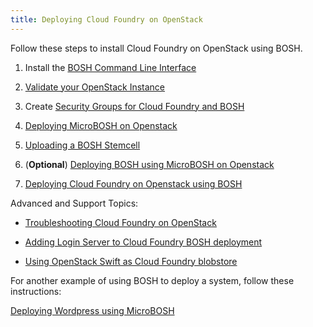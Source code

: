 ```yaml
---
title: Deploying Cloud Foundry on OpenStack
---
```


Follow these steps to install Cloud Foundry on OpenStack using BOSH.

1. Install the [BOSH Command Line Interface](/bosh/bosh-cli.html)

1. [Validate your OpenStack Instance](validate_openstack.html)

1. Create [Security Groups for Cloud Foundry and BOSH](../common/security_groups.html)

1. [Deploying MicroBOSH on Openstack](deploying_microbosh.html)

1. [Uploading a BOSH Stemcell](uploading_bosh_stemcell.html)

1. (**Optional**) [Deploying BOSH using MicroBOSH on Openstack](deploying_bosh.html)

1. [Deploying Cloud Foundry on Openstack using BOSH](install_cf_openstack.html)

Advanced and Support Topics:

* [Troubleshooting Cloud Foundry on OpenStack](troubleshooting.html)

* [Adding Login Server to Cloud Foundry BOSH deployment](../common/login-server.html)

* [Using OpenStack Swift as Cloud Foundry blobstore](using_swift_blobstore.html)

For another example of using BOSH to deploy a system, follow these instructions:

[Deploying Wordpress using MicroBOSH](deploying_wordpress.html)